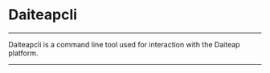 # Daiteapcli

----

Daiteapcli is a command line tool used for interaction with the Daiteap platform.

----
